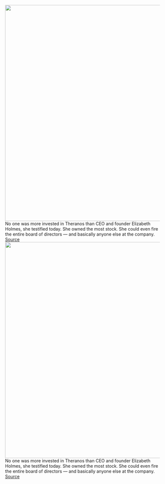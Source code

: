 <img src='https://cdn.vox-cdn.com/thumbor/Iq84IDh90Ya8I21ZkUGM582wfEY=/0x0:4000x2666/1200x675/filters:focal(1306x616:1946x1256)/cdn.vox-cdn.com/uploads/chorus_image/image/70213084/1236914484.0.jpg' width='700px' /><br/>
No one was more invested in Theranos than CEO and founder Elizabeth Holmes, she testified today. She owned the most stock. She could even fire the entire board of directors — and basically anyone else at the company.
<a href='https://www.theverge.com/2021/11/30/22811246/elizabeth-holmes-texts-control-theranos-money'> Source <a/><img src='https://cdn.vox-cdn.com/thumbor/Iq84IDh90Ya8I21ZkUGM582wfEY=/0x0:4000x2666/1200x675/filters:focal(1306x616:1946x1256)/cdn.vox-cdn.com/uploads/chorus_image/image/70213084/1236914484.0.jpg' width='700px' /><br/>
No one was more invested in Theranos than CEO and founder Elizabeth Holmes, she testified today. She owned the most stock. She could even fire the entire board of directors — and basically anyone else at the company.
<a href='https://www.theverge.com/2021/11/30/22811246/elizabeth-holmes-texts-control-theranos-money'> Source <a/>